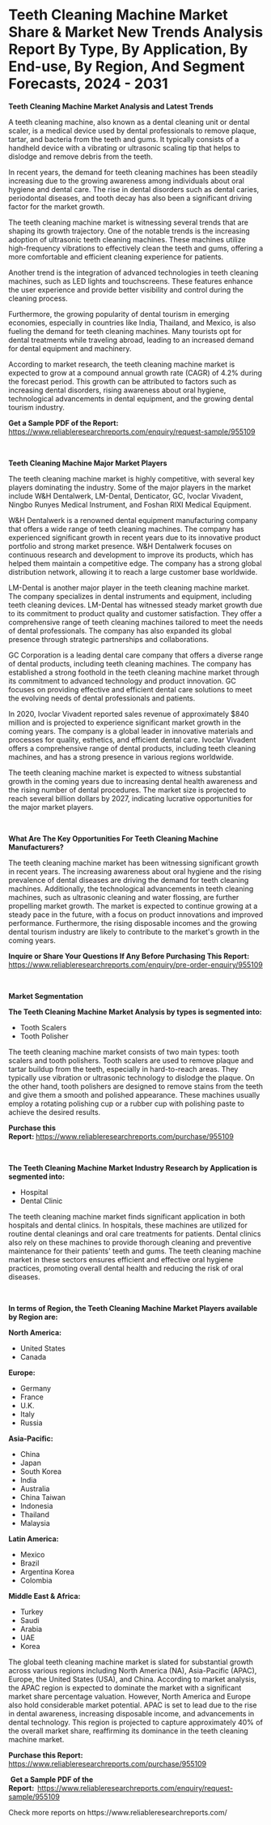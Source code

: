 <p><h1>Teeth Cleaning Machine Market Share & Market New Trends Analysis Report By Type, By Application, By End-use, By Region, And Segment Forecasts, 2024 - 2031</h1></p><p><strong>Teeth Cleaning Machine Market Analysis and Latest Trends</strong></p>
<p><p>A teeth cleaning machine, also known as a dental cleaning unit or dental scaler, is a medical device used by dental professionals to remove plaque, tartar, and bacteria from the teeth and gums. It typically consists of a handheld device with a vibrating or ultrasonic scaling tip that helps to dislodge and remove debris from the teeth.</p><p>In recent years, the demand for teeth cleaning machines has been steadily increasing due to the growing awareness among individuals about oral hygiene and dental care. The rise in dental disorders such as dental caries, periodontal diseases, and tooth decay has also been a significant driving factor for the market growth.</p><p>The teeth cleaning machine market is witnessing several trends that are shaping its growth trajectory. One of the notable trends is the increasing adoption of ultrasonic teeth cleaning machines. These machines utilize high-frequency vibrations to effectively clean the teeth and gums, offering a more comfortable and efficient cleaning experience for patients.</p><p>Another trend is the integration of advanced technologies in teeth cleaning machines, such as LED lights and touchscreens. These features enhance the user experience and provide better visibility and control during the cleaning process.</p><p>Furthermore, the growing popularity of dental tourism in emerging economies, especially in countries like India, Thailand, and Mexico, is also fueling the demand for teeth cleaning machines. Many tourists opt for dental treatments while traveling abroad, leading to an increased demand for dental equipment and machinery.</p><p>According to market research, the teeth cleaning machine market is expected to grow at a compound annual growth rate (CAGR) of 4.2% during the forecast period. This growth can be attributed to factors such as increasing dental disorders, rising awareness about oral hygiene, technological advancements in dental equipment, and the growing dental tourism industry.</p></p>
<p><strong>Get a Sample PDF of the Report:&nbsp;</strong> <a href="https://www.reliableresearchreports.com/enquiry/request-sample/955109">https://www.reliableresearchreports.com/enquiry/request-sample/955109</a></p>
<p>&nbsp;</p>
<p><strong>Teeth Cleaning Machine Major Market Players</strong></p>
<p><p>The teeth cleaning machine market is highly competitive, with several key players dominating the industry. Some of the major players in the market include W&H Dentalwerk, LM-Dental, Denticator, GC, Ivoclar Vivadent, Ningbo Runyes Medical Instrument, and Foshan RIXI Medical Equipment.</p><p>W&H Dentalwerk is a renowned dental equipment manufacturing company that offers a wide range of teeth cleaning machines. The company has experienced significant growth in recent years due to its innovative product portfolio and strong market presence. W&H Dentalwerk focuses on continuous research and development to improve its products, which has helped them maintain a competitive edge. The company has a strong global distribution network, allowing it to reach a large customer base worldwide.</p><p>LM-Dental is another major player in the teeth cleaning machine market. The company specializes in dental instruments and equipment, including teeth cleaning devices. LM-Dental has witnessed steady market growth due to its commitment to product quality and customer satisfaction. They offer a comprehensive range of teeth cleaning machines tailored to meet the needs of dental professionals. The company has also expanded its global presence through strategic partnerships and collaborations.</p><p>GC Corporation is a leading dental care company that offers a diverse range of dental products, including teeth cleaning machines. The company has established a strong foothold in the teeth cleaning machine market through its commitment to advanced technology and product innovation. GC focuses on providing effective and efficient dental care solutions to meet the evolving needs of dental professionals and patients.</p><p>In 2020, Ivoclar Vivadent reported sales revenue of approximately $840 million and is projected to experience significant market growth in the coming years. The company is a global leader in innovative materials and processes for quality, esthetics, and efficient dental care. Ivoclar Vivadent offers a comprehensive range of dental products, including teeth cleaning machines, and has a strong presence in various regions worldwide.</p><p>The teeth cleaning machine market is expected to witness substantial growth in the coming years due to increasing dental health awareness and the rising number of dental procedures. The market size is projected to reach several billion dollars by 2027, indicating lucrative opportunities for the major market players.</p></p>
<p>&nbsp;</p>
<p><strong>What Are The Key Opportunities For Teeth Cleaning Machine Manufacturers?</strong></p>
<p><p>The teeth cleaning machine market has been witnessing significant growth in recent years. The increasing awareness about oral hygiene and the rising prevalence of dental diseases are driving the demand for teeth cleaning machines. Additionally, the technological advancements in teeth cleaning machines, such as ultrasonic cleaning and water flossing, are further propelling market growth. The market is expected to continue growing at a steady pace in the future, with a focus on product innovations and improved performance. Furthermore, the rising disposable incomes and the growing dental tourism industry are likely to contribute to the market's growth in the coming years.</p></p>
<p><strong>Inquire or Share Your Questions If Any Before Purchasing This Report:</strong> <a href="https://www.reliableresearchreports.com/enquiry/pre-order-enquiry/955109">https://www.reliableresearchreports.com/enquiry/pre-order-enquiry/955109</a></p>
<p>&nbsp;</p>
<p><strong>Market Segmentation</strong></p>
<p><strong>The Teeth Cleaning Machine Market Analysis by types is segmented into:</strong></p>
<p><ul><li>Tooth Scalers</li><li>Tooth Polisher</li></ul></p>
<p><p>The teeth cleaning machine market consists of two main types: tooth scalers and tooth polishers. Tooth scalers are used to remove plaque and tartar buildup from the teeth, especially in hard-to-reach areas. They typically use vibration or ultrasonic technology to dislodge the plaque. On the other hand, tooth polishers are designed to remove stains from the teeth and give them a smooth and polished appearance. These machines usually employ a rotating polishing cup or a rubber cup with polishing paste to achieve the desired results.</p></p>
<p><strong>Purchase this Report:&nbsp;</strong><a href="https://www.reliableresearchreports.com/purchase/955109">https://www.reliableresearchreports.com/purchase/955109</a></p>
<p>&nbsp;</p>
<p><strong>The Teeth Cleaning Machine Market Industry Research by Application is segmented into:</strong></p>
<p><ul><li>Hospital</li><li>Dental Clinic</li></ul></p>
<p><p>The teeth cleaning machine market finds significant application in both hospitals and dental clinics. In hospitals, these machines are utilized for routine dental cleanings and oral care treatments for patients. Dental clinics also rely on these machines to provide thorough cleaning and preventive maintenance for their patients' teeth and gums. The teeth cleaning machine market in these sectors ensures efficient and effective oral hygiene practices, promoting overall dental health and reducing the risk of oral diseases.</p></p>
<p>&nbsp;</p>
<p><strong>In terms of Region, the Teeth Cleaning Machine Market Players available by Region are:</strong></p>
<p>
    <p> <strong> North America: </strong>
        <ul>
            <li>United States</li>
            <li>Canada</li>
        </ul>
        </p> 
    <p> <strong> Europe: </strong>
        <ul>
            <li>Germany</li>
            <li>France</li>
            <li>U.K.</li>
            <li>Italy</li>
            <li>Russia</li>
        </ul>
        </p> 
    <p> <strong> Asia-Pacific: </strong>
        <ul>
            <li>China</li>
            <li>Japan</li>
            <li>South Korea</li>
            <li>India</li>
            <li>Australia</li>
            <li>China Taiwan</li>
            <li>Indonesia</li>
            <li>Thailand</li>
            <li>Malaysia</li>
        </ul>
        </p> 
    <p> <strong> Latin America: </strong>
        <ul>
            <li>Mexico</li>
            <li>Brazil</li>
            <li>Argentina Korea</li>
            <li>Colombia</li>
        </ul>
        </p> 
    <p> <strong> Middle East & Africa: </strong>
        <ul>
            <li>Turkey</li>
            <li>Saudi</li>
            <li>Arabia</li>
            <li>UAE</li>
            <li>Korea</li>
        </ul>
    </p>
    </p>
<p><p>The global teeth cleaning machine market is slated for substantial growth across various regions including North America (NA), Asia-Pacific (APAC), Europe, the United States (USA), and China. According to market analysis, the APAC region is expected to dominate the market with a significant market share percentage valuation. However, North America and Europe also hold considerable market potential. APAC is set to lead due to the rise in dental awareness, increasing disposable income, and advancements in dental technology. This region is projected to capture approximately 40% of the overall market share, reaffirming its dominance in the teeth cleaning machine market.</p></p>
<p><strong>Purchase this Report: </strong><a href="https://www.reliableresearchreports.com/purchase/955109">https://www.reliableresearchreports.com/purchase/955109</a></p>
<p>&nbsp;<strong>Get a Sample PDF of the Report:&nbsp;&nbsp;</strong><a href="https://www.reliableresearchreports.com/enquiry/request-sample/955109">https://www.reliableresearchreports.com/enquiry/request-sample/955109</a></p>
<p><strong></strong></p>
<p>Check more reports on https://www.reliableresearchreports.com/</p>